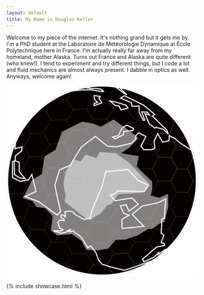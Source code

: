 ```yaml
---
layout: default
title: My Name is Douglas Keller 
---
```


Welcome to my piece of the internet. It's nothing grand but it gets me by. I'm a PhD student at the Laboratoire de Météorologie Dynamique at École Polytechnique here in France. I'm actually really far away from my homeland, mother Alaska. Turns out France and Alaska are quite different (who knew!). I tend to experiment and try different things, but I code a lot and fluid mechanics are almost always present. I dabble in optics as well. Anyways, welcome again!

<div class="index-logo-box">
	<div class="index-logo">
		<img src="/assets/img/logo/AK_Researcher_zoomed_logo.png">
	</div>
</div>

{% include showcase.html %} 
